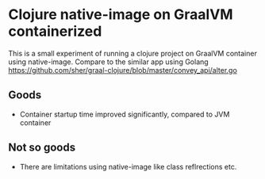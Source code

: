 # Clojure native-image on GraalVM containerized
This is a small experiment of running a clojure project on GraalVM container using native-image.
Compare to the similar app using Golang https://github.com/sher/graal-clojure/blob/master/convey_api/alter.go

## Goods
- Container startup time improved significantly, compared to JVM container

## Not so goods
- There are limitations using native-image like class reflrections etc.
